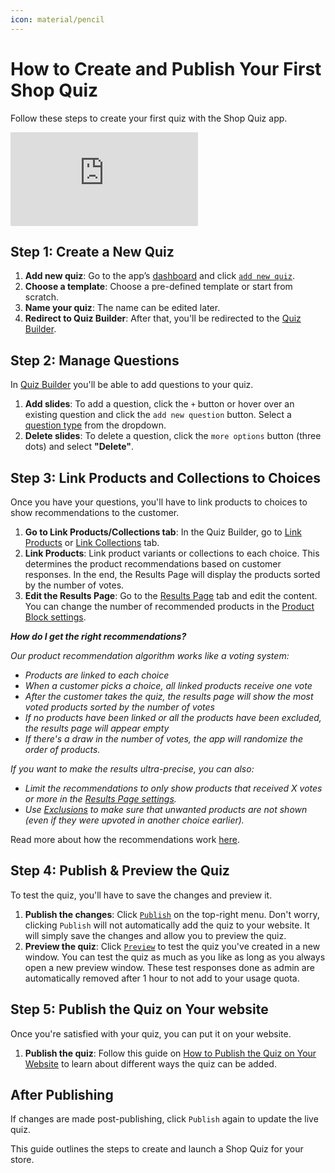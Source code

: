 ```yaml
---
icon: material/pencil
---
```



# How to Create and Publish Your First Shop Quiz

Follow these steps to create your first quiz with the Shop Quiz app.

<div class="videoWrapper">
<iframe src="https://www.youtube.com/embed/UMCpGlbjrUA?si=ftq73J4rFKtW_yGr" frameborder="0" allow="accelerometer; autoplay; clipboard-write; encrypted-media; gyroscope; picture-in-picture" allowfullscreen></iframe>
</div>

## Step 1: Create a New Quiz

1. **Add new quiz**: Go to the app’s [dashboard](https://docs.revenuehunt.com/reference/dashboard/) and click [`add new quiz`](https://docs.revenuehunt.com/reference/dashboard/#new-quiz).
2. **Choose a template**: Choose a pre-defined template or start from scratch.
3. **Name your quiz**: The name can be edited later.
4. **Redirect to Quiz Builder**: After that, you'll be redirected to the [Quiz Builder](https://docs.revenuehunt.com/reference/quiz-builder/).

## Step 2: Manage Questions

In [Quiz Builder](https://docs.revenuehunt.com/reference/quiz-builder/) you'll be able to add questions to your quiz.

1. **Add slides**: To add a question, click the `+` button or hover over an existing question and click the `add new question` button. Select a [question type](https://docs.revenuehunt.com/reference/quiz-builder/#question-types) from the dropdown.
2. **Delete slides**: To delete a question, click the `more options` button (three dots) and select **"Delete"**.

## Step 3: Link Products and Collections to Choices

Once you have your questions, you'll have to link products to choices to show recommendations to the customer.

1. **Go to Link Products/Collections tab**: In the Quiz Builder, go to [Link Products](https://docs.revenuehunt.com/reference/quiz-builder/#link-products) or [Link Collections](https://docs.revenuehunt.com/reference/quiz-builder/#link-collections) tab.
2. **Link Products**: Link product variants or collections to each choice. This determines the product recommendations based on customer responses. In the end, the Results Page will display the products sorted by the number of votes.
3. **Edit the Results Page**: Go to the [Results Page](https://docs.revenuehunt.com/reference/quiz-builder/#results-page) tab and edit the content. You can change the number of recommended products in the [Product Block settings](https://docs.revenuehunt.com/reference/quiz-builder/#block-settings).

***How do I get the right recommendations?***

*Our product recommendation algorithm works like a voting system:*

- *Products are linked to each choice*
- *When a customer picks a choice, all linked products receive one vote*
- *After the customer takes the quiz, the results page will show the most voted products sorted by the number of votes*
- *If no products have been linked or all the products have been excluded, the results page will appear empty*
- *If there's a draw in the number of votes, the app will randomize the order of products.*

*If you want to make the results ultra-precise, you can also:*

- *Limit the recommendations to only show products that received X votes or more in the [Results Page settings](https://docs.revenuehunt.com/reference/quiz-builder/#advanced-settings).*
- *Use [Exclusions](https://docs.revenuehunt.com/how-to-guides/recommend-products/#understanding-inclusion-and-exclusion) to make sure that unwanted products are not shown (even if they were upvoted in another choice earlier).*

Read more about how the recommendations work [here](https://docs.revenuehunt.com/how-to-guides/recommend-products/).

## Step 4: Publish & Preview the Quiz

To test the quiz, you'll have to save the changes and preview it.

1. **Publish the changes**: Click [`Publish`](https://docs.revenuehunt.com/reference/quiz-builder/#quiz-builder_1) on the top-right menu. Don't worry, clicking `Publish` will not automatically add the quiz to your website. It will simply save the changes and allow you to preview the quiz.
2. **Preview the quiz**: Click [`Preview`](https://docs.revenuehunt.com/reference/quiz-builder/#quiz-builder_1) to test the quiz you've created in a new window. You can test the quiz as much as you like as long as you always open a new preview window. These test responses done as admin are automatically removed after 1 hour to not add to your usage quota.

## Step 5: Publish the Quiz on Your website

Once you're satisfied with your quiz, you can put it on your website. 

1. **Publish the quiz**: Follow this guide on [How to Publish the Quiz on Your Website](https://docs.revenuehunt.com/how-to-guides/how-to-publish-quiz/) to learn about different ways the quiz can be added.

## After Publishing

If changes are made post-publishing, click `Publish` again to update the live quiz.

This guide outlines the steps to create and launch a Shop Quiz for your store.